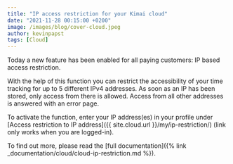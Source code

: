 ```yaml
---
title: "IP access restriction for your Kimai cloud"
date: "2021-11-28 00:15:00 +0200"
image: /images/blog/cover-cloud.jpeg
author: kevinpapst
tags: [Cloud]
---
```


Today a new feature has been enabled for all paying customers: IP based access restriction.

With the help of this function you can restrict the accessibility of your time tracking for up to 5 different IPv4 addresses. 
As soon as an IP has been stored, only access from there is allowed. 
Access from all other addresses is answered with an error page.

To activate the function, enter your IP address(es) in your profile under [Access restriction to IP address]({{ site.cloud.url }}/my/ip-restriction/) (link only works when you are logged-in).

To find out more, please read the [full documentation]({% link _documentation/cloud/cloud-ip-restriction.md %}).
